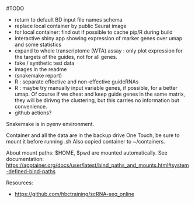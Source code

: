 #TODO
- return to default BD input file names schema
- replace local container by public Seurat image
- for local container: find out if possible to cache pip/R during build
- interactive shiny app showing expression of marker genes over umap and some statistics
- expand to whole transcriptome (WTA) assay : only plot expression for the targets of the guides, not for all genes.
- fake / synthetic test data
- images in the readme
- (snakemake report)
- R : separate effective and non-effective guideRNAs
- R : maybe try manually input variable genes, if possible, for a better umap. Of course if we cheat and keep guide genes in the same matrix, they will be dirivng the clustering, but this carries no information but convenience.
- github actions?

Snakemake is in pyenv environment.

Container and all the data are in the backup drive One Touch, be sure to mount it before running .sh
Also copied container to ~/containers.

About mount paths:
$HOME, $pwd are mounted automatically. See documentation:
https://apptainer.org/docs/user/latest/bind_paths_and_mounts.html#system-defined-bind-paths

Resources:
- https://github.com/hbctraining/scRNA-seq_online

